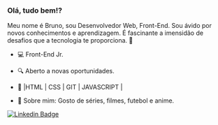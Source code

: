 ### Olá, tudo bem!?

Meu nome é Bruno, sou Desenvolvedor Web, Front-End. Sou ávido por novos conhecimentos e aprendizagem. 
É fascinante a imensidão de desafios que a tecnologia te proporciona.  🚀

- 💻 Front-End Jr.

- 🔍 Aberto a novas oportunidades.
 
- 📰  |HTML | CSS |  GIT | JAVASCRIPT | 

- 💬 Sobre mim: Gosto de séries, filmes, futebol e anime.


[![Linkedin Badge](https://img.shields.io/badge/-LinkedIn-blue?style=flat-square&logo=Linkedin&logoColor=white&link=https://www.linkedin.com/in/bruno-luna-11590720a/)](https://www.linkedin.com/in/bruno-luna-11590720a/)
